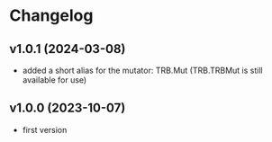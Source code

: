 # Changelog

## v1.0.1 (2024-03-08)
- added a short alias for the mutator: TRB.Mut (TRB.TRBMut is still available for use)

## v1.0.0 (2023-10-07)
- first version
